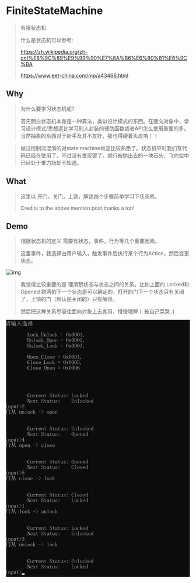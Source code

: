 # FiniteStateMachine

> 有限状态机
>
> 什么是状态机可以参考:
>
> https://zh.wikipedia.org/zh-cn/%E6%9C%89%E9%99%90%E7%8A%B6%E6%80%81%E6%9C%BA
>
> https://www.eet-china.com/mp/a43466.html



## Why

> 为什么要学习状态机呢?
>
> 首先明白状态机本身是一种算法，类似设计模式的东西。在面向对象中，学习设计模式/思想远比学习别人封装的辅助函数或者API怎么使用重要的多。当然抽象的东西对于新手及其不友好，那也得硬着头皮啃！！

> 做过控制流混淆的对state machine肯定比较熟悉了。状态机平时我们写代码已经在使用了，不过没有发现罢了。就行被抛出去的一块石头，飞向空中已经处于重力场却不知道。



## What

> 这里以 开门，关门，上锁，解锁四个步骤简单学习下状态机。
>
> Credits to the above mention post,thanks a ton!





## Demo

> 根据状态机的定义  需要有状态，事件，行为等几个重要因素。
>
> 这里事件，我选择由用户输入，触发事件后执行某个行为Action，然后变更状态。



![img](https://mianbaoban-assets.oss-cn-shenzhen.aliyuncs.com/2021/3/qqMviy.jpeg)

> 我觉得比较重要的是   理清楚状态与状态之间的关系。比如上面的  Locked和Opened 她两的下一个状态是可以确定的，打开的门下一个状态只有关闭了，上锁的门（默认是关闭的）只有解锁。
>
> 然后把这种关系尽量往面向对象上去套用，慢慢理解   (: 被自己菜哭 :)





![image-20220701203533321](images/image-20220701203533321.png)













